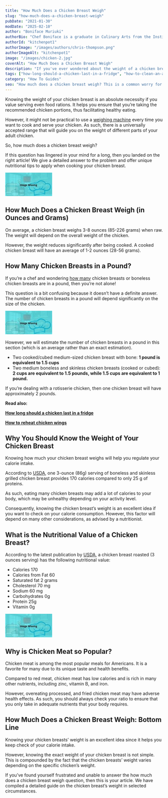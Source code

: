 ```yaml
---
title: "How Much Does a Chicken Breast Weigh"
slug: "how-much-does-a-chicken-breast-weigh"
pubDate: "2021-01-30"
modDate: "2025-02-10"
author: "Boniface Muriuki"
authorBio: "Chef Boniface is a graduate in Culinary Arts from the Institute of Culinary Education, New York. He has worked in several restaurants and is currently the Head Chef at Cavali Restaurant. He has excelled in developing unique recipes and influencing the menu at the restaurant. He prides himself in sharing his knowledge at thekitchenpot.com where he writes about the best cookware for various recipes.."
authorId: "kitchenpot1"
authorImage: "/images/authors/chris-thompson.png"
authorImageAlt: "kitchenpot1"
image: "/images/chicken-2.jpg"
coverAlt: "How Much Does a Chicken Breast Weigh"
description: "If you've ever wondered about the weight of a chicken breast, you're not alone. Knowing this information can help you regulate your calorie intake and make healthier choices when cooking. While the weight can vary, understanding the general range of weights for raw and"
tags: ["how-long-should-a-chicken-last-in-a-fridge", "how-to-clean-an-air-fryer", "how-to-reheat-chicken-wings", "how-to-use-sous-vide"]
category: "How To Guides"
seo: "How much does a chicken breast weigh? This is a common worry for chefs and cooks. If you've found yourself in such a quagmire, then this article answers all your questions on weighing chicken breasts"
---
```


Knowing the weight of your chicken breast is an absolute necessity if you value serving even food rations. It helps you ensure that you’re taking the recommended chicken portions, thus facilitating healthy eating.

However, it might not be practical to use a [weighing machine](https://en.wikipedia.org/wiki/Weighing_scale) every time you want to cook and serve your chicken. As such, there is a universally accepted range that will guide you on the weight of different parts of your adult chicken.

So, how much does a chicken breast weigh?

If this question has lingered in your mind for a long, then you landed on the right article! We give a detailed answer to the problem and offer unique nutritional tips to apply when cooking your chicken breast. 

![How Much Does a Chicken Breast Weigh](images/portablegasgrill.jpg)

## How Much Does a Chicken Breast Weigh (in Ounces and Grams)

On average, a chicken breast weighs 3-8 ounces (85-226 grams) when raw. The weight will depend on the overall weight of the chicken. 

However, the weight reduces significantly after being cooked. A cooked chicken breast will have an average of 1-2 ounces (28-56 grams).

## How Many Chicken Breasts in a Pound?

If you’re a chef and wondering [how many](https://boatbasincafe.com/how-many-chicken-breast-are-in-a-pound/) chicken breasts or boneless chicken breasts are in a pound, then you’re not alone!

This question is a bit confusing because it doesn’t have a definite answer. The number of chicken breasts in a pound will depend significantly on the size of the chicken.

![How Many Chicken Breasts in a Pound?](images/portablegasgrill.jpg)

However, we will estimate the number of chicken breasts in a pound in this section (which is an average rather than an exact estimation).

-   Two cooked/cubed medium-sized chicken breast with bone: **1 pound is equivalent to 1.5 cups**
-   Two medium boneless and skinless chicken breasts (cooked or cubed): **2 cups are equivalent to 1.5 pounds, while 1.5 cups are equivalent to 1 pound.** 

If you’re dealing with a rotisserie chicken, then one chicken breast will have approximately 2 pounds. 

**Read also:**

**[How long should a chicken last in a fridge](https://thekitchenpot.com/blog/how-long-does-chicken-last-in-the-fridge//)**

**[How to reheat chicken wings](https://thekitchenpot.com/blog/how-to-reheat-chicken-wings//)**

## Why You Should Know the Weight of Your Chicken Breast

Knowing how much your chicken breast weighs will help you regulate your calorie intake.

According to [USDA](https://www.fsis.usda.gov/shared/PDF/Chicken_Turkey_Nutrition_Facts.pdf), one 3-ounce (86g) serving of boneless and skinless grilled chicken breast provides 170 calories compared to only 25 g of proteins. 

As such, eating many chicken breasts may add a lot of calories to your body, which may be unhealthy depending on your activity level. 

Consequently, knowing the chicken breast’s weight is an excellent idea if you want to check on your calorie consumption. However, this factor will depend on many other considerations, as advised by a nutritionist. 

## What is the Nutritional Value of a Chicken Breast?

According to the latest publication by [USDA](https://www.fsis.usda.gov/shared/PDF/Chicken_Turkey_Nutrition_Facts.pdf), a chicken breast roasted (3 ounces serving) has the following nutritional value:

-   Calories 170
-   Calories from Fat 60
-   Saturated fat 2 grams
-   Cholesterol 70 mg 
-   Sodium 60 mg
-   Carbohydrates 0g 
-   Protein 25g 
-   Vitamin 0g

![What is the Nutritional Value of a Chicken Breast?](images/portablegasgrill.jpg)

## Why is Chicken Meat so Popular?

Chicken meat is among the most popular meals for Americans. It is a favorite for many due to its unique taste and health benefits.

Compared to red meat, chicken meat has low calories and is rich in many other nutrients, including zinc, vitamin B, and iron. 

However, overeating processed, and fried chicken meat may have adverse health effects. As such, you should always check your ratio to ensure that you only take in adequate nutrients that your body requires. 

## How Much Does a Chicken Breast Weigh: Bottom Line

Knowing your chicken breasts’ weight is an excellent idea since it helps you keep check of your calorie intake. 

However, knowing the exact weight of your chicken breast is not simple. This is compounded by the fact that the chicken breasts’ weight varies depending on the specific chicken’s weight. 

If you’ve found yourself frustrated and unable to answer the how much does a chicken breast weigh question, then this is your article. We have compiled a detailed guide on the chicken breast’s weight in selected circumstances.